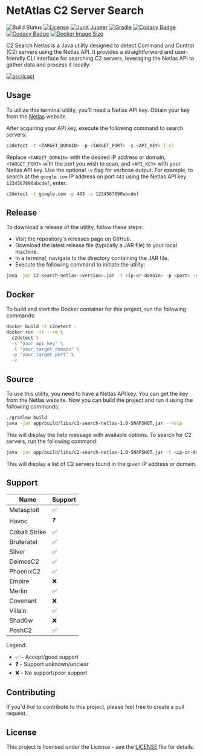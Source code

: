 # NetAtlas C2 Server Search

![Build Status](https://img.shields.io/github/actions/workflow/status/michael2to3/c2-search-netlas/build.yml?branch=main)
[![License](https://img.shields.io/github/license/michael2to3/pretty-caldav-politech-schedule?style=flat-square)](https://github.com/michael2to3/pretty-caldav-politech-schedule/blob/main/LICENSE)
[![Junit Jupiter](https://img.shields.io/badge/Junit-Jupiter-green?style=flat-square)](https://junit.org/junit5/)
[![Gradle](https://img.shields.io/badge/Gradle-blue?style=flat-square)](https://gradle.org/)
[![Codacy Badge](https://app.codacy.com/project/badge/Grade/6d3c2810e4f844fa989a987f84565b7d)](https://app.codacy.com/gh/michael2to3/c2-search-netlas/dashboard?utm_source=gh&utm_medium=referral&utm_content=&utm_campaign=Badge_grade)
[![Codacy Badge](https://app.codacy.com/project/badge/Coverage/6d3c2810e4f844fa989a987f84565b7d)](https://app.codacy.com/gh/michael2to3/c2-search-netlas/dashboard?utm_source=gh&utm_medium=referral&utm_content=&utm_campaign=Badge_coverage)
[![Docker Image Size](https://img.shields.io/docker/image-size/dockeronfullpc/c2detect?style=flat-square)](https://hub.docker.com/r/dockeronfullpc/c2detect)

C2 Search Netlas is a Java utility designed to detect Command and Control (C2) servers using the Netlas API. It provides a straightforward and user-friendly CLI interface for searching C2 servers, leveraging the Netlas API to gather data and process it locally.

[![asciicast](https://asciinema.org/a/Q0g0ego8SK97elJvTHN5IXLzs.svg)](https://asciinema.org/a/Q0g0ego8SK97elJvTHN5IXLzs)

## Usage

To utilize this terminal utility, you'll need a Netlas API key. Obtain your key from the [Netlas](https://netlas.io) website.

After acquiring your API key, execute the following command to search servers:

```bash
c2detect -t <TARGET_DOMAIN> -p <TARGET_PORT> -s <API_KEY> [-v]
```
Replace `<TARGET_DOMAIN>` with the desired IP address or domain, `<TARGET_PORT>` with the port you wish to scan, and `<API_KEY>` with your Netlas API key.
Use the optional `-v` flag for verbose output.
For example, to search at the `google.com` IP address on port `443` using the Netlas API key `1234567890abcdef`, enter:
```bash
c2detect -t google.com -p 443 -s 1234567890abcdef
```

## Release
To download a release of the utility, follow these steps:

- Visit the repository's releases page on GitHub.
- Download the latest release file (typically a JAR file) to your local machine.
- In a terminal, navigate to the directory containing the JAR file.
- Execute the following command to initiate the utility:
```bash
java -jar c2-search-netlas-<version>.jar -t <ip-or-domain> -p <port> -s <your-netlas-api-key>
```

## Docker
To build and start the Docker container for this project, run the following commands:
```bash
docker build -t c2detect .
docker run -it --rm \
  c2detect \
  -s "your_api_key" \
  -t "your_target_domain" \
  -p "your_target_port" \
  -v
```

## Source

To use this utility, you need to have a Netlas API key. You can get the key from the Netlas website.
Now you can build the project and run it using the following commands:
```bash
./gradlew build
java -jar app/build/libs/c2-search-netlas-1.0-SNAPSHOT.jar --help
```
This will display the help message with available options.
To search for C2 servers, run the following command:
```bash
java -jar app/build/libs/c2-search-netlas-1.0-SNAPSHOT.jar -t <ip-or-domain> -p <port> -s <your-netlas-api-key>
```
This will display a list of C2 servers found in the given IP address or domain.

## Support

| Name                    | Support            |
|-------------------------|--------------------|
| Metasploit              | :white_check_mark: |
| Havoc                   | :question:         |
| Cobalt Strike           | :white_check_mark: |
| Bruteratel              | :white_check_mark: |
| Sliver                  | :white_check_mark: |
| DeimosC2                | :white_check_mark: |
| PhoenixC2               | :white_check_mark: |
| Empire                  | :x:                |
| Merlin                  | :white_check_mark: |
| Covenant                | :x:                |
| Villain                 | :white_check_mark: |
| Shad0w                  | :x:                |
| PoshC2                  | :white_check_mark: |

Legend:

- :white_check_mark: - Accept/good support
- :question: - Support unknown/unclear
- :x: - No support/poor support

## Contributing

If you'd like to contribute to this project, please feel free to create a pull request.

## License

This project is licensed under the License - see the [LICENSE](https://github.com/michael2to3/c2-search-netlas/blob/main/LICENSE) file for details.


